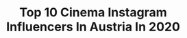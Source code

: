 ---
title: Top 10 Cinema Instagram Influencers In Austria In 2020
description: >-
  Find top cinema Instagram influencers in Austria in 2020. Most popular hashtags: #austria #stayathome #vienna #visitaustria.
platform: Instagram
profiles:
  - username: "richardladkani"
    fullname: >-
      Richard Ladkani
    location: "Austria"
    followers: 20373
    engagement: 314
    commentsToLikes: 0.027709
    id: ck0u9of6dad4b0i195gmdmolj
    verified: false
    hashtags: "#100andchange, #worldwildlifeday"
  - username: "brodyjonescinema"
    fullname: >-
      Brody Jones
    location: "Austria"
    followers: 2313
    engagement: 1006
    commentsToLikes: 0.060790
    id: ck55jhm1mx1vf0i11kzxtki97
    verified: false
    hashtags: "#woodsysworld"
  - username: "jo_stefan_"
    fullname: >-
      Josif Stefan
    location: "Austria"
    followers: 8978
    engagement: 1754
    commentsToLikes: 0.023953
    id: ck0u0vetfuxpt0i19rv2elx8x
    verified: false
    hashtags: "#makingmamories, #fashioninsta, #stylish, #stayathomechallenge"
  - username: "borja_azurmendi"
    fullname: >-
      Borja Azurmendi
    location: "Austria"
    followers: 6523
    engagement: 793
    commentsToLikes: 0.060154
    id: ck15ul6awnq0s0i19p316u57o
    verified: false
    hashtags: "#iskiedtoday, #blueice, #italia, #snowboard"
  - username: "michiwohlleben"
    fullname: >-
      Michi Wohlleben
    location: "Austria"
    followers: 24880
    engagement: 806
    commentsToLikes: 0.023243
    id: ck0u062bfsqjt0i19erbcqtvt
    verified: false
    hashtags: "#klettern, #summit, #noplacetoofar, #julbo"
  - username: "wienerwohnzimmer"
    fullname: >-
      lena 🌚
    location: "Austria"
    followers: 24416
    engagement: 529
    commentsToLikes: 0.014776
    id: ck14gfhie4yis0i194tnsy27o
    verified: false
    hashtags: "#pencilsketch, #avocado, #leseratte, #finallytimefor"
  - username: "in.wien.mit.wien"
    fullname: >-
      
    location: "Austria"
    followers: 7479
    engagement: 607
    commentsToLikes: 0.042733
    id: ck137qlficvrr0i19z95wvv6f
    verified: false
    hashtags: "#hofburgpalace, #igersviennaclassics, #frostschutz, #austria"
  - username: "andimoisescu"
    fullname: >-
      Andi Moisescu
    location: "Austria"
    followers: 239324
    engagement: 162
    commentsToLikes: 0.008355
    id: ck6tqlrr0s55u0j71tdmglco3
    verified: true
    hashtags: "#setup, #miamibici, #comingsoon, #sailing"
  - username: "officialvincentbueno"
    fullname: >-
      Vincent Bueno
    location: "Austria"
    followers: 6485
    engagement: 667
    commentsToLikes: 0.036099
    id: ck5chz1qtrpjp0i117ctayi84
    verified: false
    hashtags: "#vocals, #idol, #austriansuperstar, #blackandwhite"
  - username: "sternenglueckfotografie"
    fullname: >-
      Laura ✨ Hochzeitsfotografin
    location: "Austria"
    followers: 2803
    engagement: 920
    commentsToLikes: 0.124309
    id: ck0u0avi0t4a60i19titqcatt
    verified: false
    hashtags: "#austrianwedding, #loveanddevotion, #chasinglight, #wedding2021"
---